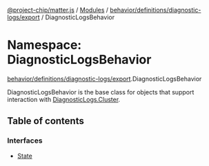 [@project-chip/matter.js](../README.md) / [Modules](../modules.md) / [behavior/definitions/diagnostic-logs/export](behavior_definitions_diagnostic_logs_export.md) / DiagnosticLogsBehavior

# Namespace: DiagnosticLogsBehavior

[behavior/definitions/diagnostic-logs/export](behavior_definitions_diagnostic_logs_export.md).DiagnosticLogsBehavior

DiagnosticLogsBehavior is the base class for objects that support interaction with [DiagnosticLogs.Cluster](cluster_export.DiagnosticLogs.md#cluster).

## Table of contents

### Interfaces

- [State](../interfaces/behavior_definitions_diagnostic_logs_export.DiagnosticLogsBehavior.State.md)
